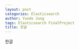 ```yaml
---
layout: post
categories: Elasticsearch
author: Yundo Jung
tags: Elasticsearch FinalProject
title: 한글
---
```


한글
